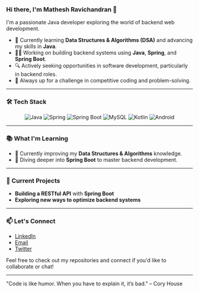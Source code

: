 ### Hi there, I'm Mathesh Ravichandran 👋
I'm a passionate Java developer exploring the world of backend web development.

- 🌱 Currently learning **Data Structures & Algorithms (DSA)** and advancing my skills in **Java**.
- 👨‍💻 Working on building backend systems using **Java**, **Spring**, and **Spring Boot**.
- 🔍 Actively seeking opportunities in software development, particularly in backend roles.
- 🎯 Always up for a challenge in competitive coding and problem-solving.

---

### 🛠 Tech Stack

<p align="center">
  <!-- Java -->
  <img src="https://img.shields.io/badge/Java-ED8B00?style=for-the-badge&logo=java&logoColor=white" alt="Java">
  <!-- Spring -->
  <img src="https://img.shields.io/badge/Spring-6DB33F?style=for-the-badge&logo=spring&logoColor=white" alt="Spring">
  <!-- Spring Boot -->
  <img src="https://img.shields.io/badge/Spring_Boot-6DB33F?style=for-the-badge&logo=spring-boot&logoColor=white" alt="Spring Boot">
  <!-- MySQL -->
  <img src="https://img.shields.io/badge/MySQL-4479A1?style=for-the-badge&logo=mysql&logoColor=white" alt="MySQL">
  <!-- Kotlin -->
  <img src="https://img.shields.io/badge/Kotlin-0095D5?style=for-the-badge&logo=kotlin&logoColor=white" alt="Kotlin">
  <!-- Android -->
  <img src="https://img.shields.io/badge/Android-3DDC84?style=for-the-badge&logo=android&logoColor=white" alt="Android">
</p>

---

### 📚 What I'm Learning

- 🚀 Currently improving my **Data Structures & Algorithms** knowledge.
- 🔧 Diving deeper into **Spring Boot** to master backend development.

---

### 🚀 Current Projects
- **Building a RESTful API** with **Spring Boot**
- **Exploring new ways to optimize backend systems**

---

### 📫 Let's Connect
- [LinkedIn](https://www.linkedin.com/in/yourprofile/)
- [Email](mailto:youremail@example.com)
- [Twitter](https://twitter.com/yourhandle)

Feel free to check out my repositories and connect if you'd like to collaborate or chat!

---

"Code is like humor. When you have to explain it, it’s bad." – Cory House
